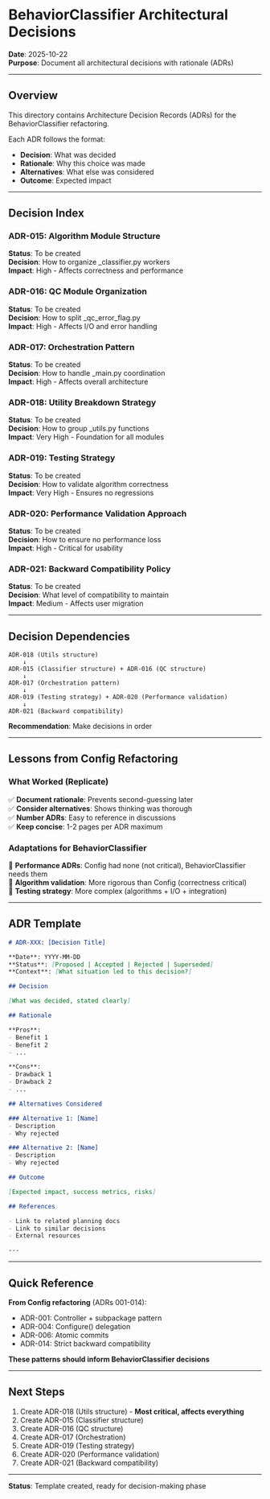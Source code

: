 # BehaviorClassifier Architectural Decisions

**Date**: 2025-10-22  
**Purpose**: Document all architectural decisions with rationale (ADRs)

---

## Overview

This directory contains Architecture Decision Records (ADRs) for the BehaviorClassifier refactoring.

Each ADR follows the format:
- **Decision**: What was decided
- **Rationale**: Why this choice was made
- **Alternatives**: What else was considered
- **Outcome**: Expected impact

---

## Decision Index

### ADR-015: Algorithm Module Structure
**Status**: To be created  
**Decision**: How to organize _classifier.py workers  
**Impact**: High - Affects correctness and performance

### ADR-016: QC Module Organization
**Status**: To be created  
**Decision**: How to split _qc_error_flag.py  
**Impact**: High - Affects I/O and error handling

### ADR-017: Orchestration Pattern
**Status**: To be created  
**Decision**: How to handle _main.py coordination  
**Impact**: High - Affects overall architecture

### ADR-018: Utility Breakdown Strategy
**Status**: To be created  
**Decision**: How to group _utils.py functions  
**Impact**: Very High - Foundation for all modules

### ADR-019: Testing Strategy
**Status**: To be created  
**Decision**: How to validate algorithm correctness  
**Impact**: Very High - Ensures no regressions

### ADR-020: Performance Validation Approach
**Status**: To be created  
**Decision**: How to ensure no performance loss  
**Impact**: High - Critical for usability

### ADR-021: Backward Compatibility Policy
**Status**: To be created  
**Decision**: What level of compatibility to maintain  
**Impact**: Medium - Affects user migration

---

## Decision Dependencies

```
ADR-018 (Utils structure)
    ↓
ADR-015 (Classifier structure) + ADR-016 (QC structure)
    ↓
ADR-017 (Orchestration pattern)
    ↓
ADR-019 (Testing strategy) + ADR-020 (Performance validation)
    ↓
ADR-021 (Backward compatibility)
```

**Recommendation**: Make decisions in order

---

## Lessons from Config Refactoring

### What Worked (Replicate)
✅ **Document rationale**: Prevents second-guessing later  
✅ **Consider alternatives**: Shows thinking was thorough  
✅ **Number ADRs**: Easy to reference in discussions  
✅ **Keep concise**: 1-2 pages per ADR maximum  

### Adaptations for BehaviorClassifier
🔄 **Performance ADRs**: Config had none (not critical), BehaviorClassifier needs them  
🔄 **Algorithm validation**: More rigorous than Config (correctness critical)  
🔄 **Testing strategy**: More complex (algorithms + I/O + integration)  

---

## ADR Template

```markdown
# ADR-XXX: [Decision Title]

**Date**: YYYY-MM-DD  
**Status**: [Proposed | Accepted | Rejected | Superseded]  
**Context**: [What situation led to this decision?]

## Decision

[What was decided, stated clearly]

## Rationale

**Pros**:
- Benefit 1
- Benefit 2
- ...

**Cons**:
- Drawback 1
- Drawback 2
- ...

## Alternatives Considered

### Alternative 1: [Name]
- Description
- Why rejected

### Alternative 2: [Name]
- Description
- Why rejected

## Outcome

[Expected impact, success metrics, risks]

## References

- Link to related planning docs
- Link to similar decisions
- External resources

---
```

---

## Quick Reference

**From Config refactoring** (ADRs 001-014):
- ADR-001: Controller + subpackage pattern
- ADR-004: Configure() delegation
- ADR-006: Atomic commits
- ADR-014: Strict backward compatibility

**These patterns should inform BehaviorClassifier decisions**

---

## Next Steps

1. Create ADR-018 (Utils structure) - **Most critical, affects everything**
2. Create ADR-015 (Classifier structure)
3. Create ADR-016 (QC structure)
4. Create ADR-017 (Orchestration)
5. Create ADR-019 (Testing strategy)
6. Create ADR-020 (Performance validation)
7. Create ADR-021 (Backward compatibility)

---

**Status**: Template created, ready for decision-making phase

